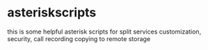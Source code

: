 # asteriskscripts
this is some helpful asterisk scripts for split services customization, security, call recording copying to remote storage
